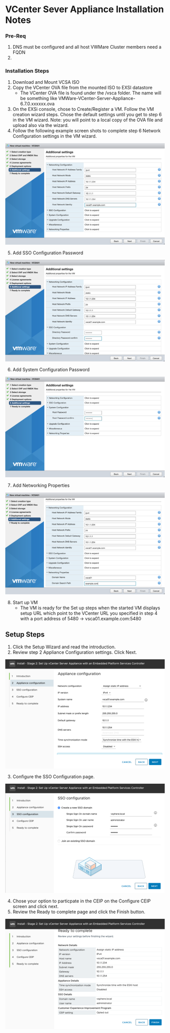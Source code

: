 # VCenter Sever Appliance Installation Notes

### Pre-Req
1. DNS must be configured and all host VWMare Cluster members need a FQDN
2.


### Installation Steps
1. Download and Mount VCSA ISO
2. Copy the VCenter OVA file from the mounted ISO to EXSI datastore
    - The VCenter OVA file is found under the /vsca folder.  The name will be something like VMWare-VCenter-Server-Appliance-6.7.0.xxxxxx.ova
3. On the EXSi console, chose to Create/Register a VM.  Follow the VM creation wizard steps.  Chose the default settings until you get to step 6 in the VM wizard.  Note: you will point to a local copy of the OVA file and upload also via the wizard.
4. Follow the following example screen shots to complete step 6 Network Configuration settings in the VM wizard.

![GitHub Logo](/images/NetworkConfiguration01.png)


5. Add SSO Configuration Password

![GitHub Logo](/images/SSOConfigPassword01.png)


6. Add System Configuration Password

![GitHub Logo](/images/SystemConfigurationPassword03.png)


7. Add Networking Properties

![GitHub Logo](/images/NetworkingProperties04.png)


8. Start up VM
    - The VM is ready for the Set up steps when the started VM displays setup URL which point to the VCenter URL you specified in step 4 with a port address of 5480 -> vsca01.example.com:5480



## Setup Steps

1. Click the Setup Wizard and read the introduction.
2. Review step 2 Appliance Configuration settings. Click Next.

![GitHub Logo](/images/ApplianceConfiguration05.png)

3. Configure the SSO Configuration page.

![GitHub Logo](/images/SSOConfiguration06.png)


4. Chose your option to particpate in the CEIP on the Configure CEIP screen and click next.
5. Review the Ready to complete page and click the Finish button.

![GitHub Logo](/images/ReadyToComplete07.png)

